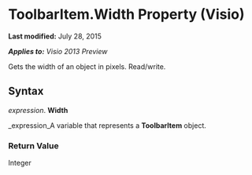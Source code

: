 
# ToolbarItem.Width Property (Visio)

 **Last modified:** July 28, 2015

 _**Applies to:** Visio 2013 Preview_

Gets the width of an object in pixels. Read/write.


## Syntax

 _expression_. **Width**

 _expression_A variable that represents a  **ToolbarItem** object.


### Return Value

Integer

